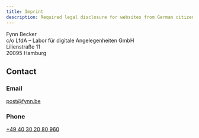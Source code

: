 ```yaml
---
title: Imprint
description: Required legal disclosure for websites from German citizens.
---
```


Fynn Becker  
c/o LfdA – Labor für digitale Angelegenheiten GmbH  
Lilienstraße 11  
20095 Hamburg

## Contact

### Email

[post@fynn.be](mailto:post@fynn.be)

### Phone

[+49 40 30 20 80 960](tel:+4940302080960)
